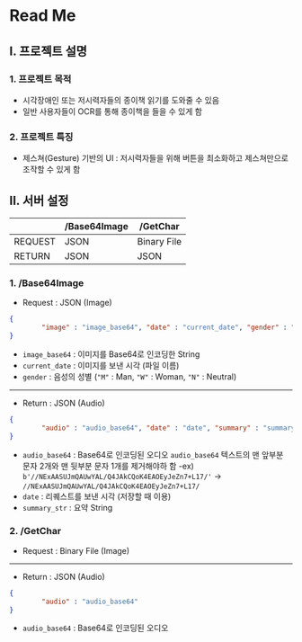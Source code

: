 # Read Me
## I. 프로젝트 설명
### 1. 프로젝트 목적
- 시각장애인 또는 저시력자들의 종이책 읽기를 도와줄 수 있음
- 일반 사용자들이 OCR를 통해 종이책을 들을 수 있게 함
### 2. 프로젝트 특징
- 제스쳐(Gesture) 기반의 UI : 저시력자들을 위해 버튼을 최소화하고 제스쳐만으로 조작할 수 있게 함
## II. 서버 설정
|| /Base64Image| /GetChar|
| ------ | ------ | ------ |
| REQUEST| JSON| Binary File|
| RETURN| JSON|  JSON|
### 1. /Base64Image
 - Request : JSON (Image)
```json
{
        "image" : "image_base64", "date" : "current_date", "gender" : "gender_voice"
}
```
- `image_base64` : 이미지를 Base64로 인코딩한 String
- `current_date` : 이미지를 보낸 시각 (파일 이름)
- `gender` : 음성의 성별 (`"M"` : Man, `"W"` : Woman, `"N"` : Neutral)
---
- Return : JSON (Audio)
```json
{
        "audio" : "audio_base64", "date" : "date", "summary" : "summary_str"
}
```
- `audio_base64` : Base64로 인코딩된 오디오
`audio_base64` 텍스트의 맨 앞부분 문자 2개와 맨 뒷부분 문자 1개를 제거해야하 함
-ex) `b'//NExAASUJmQAUwYAL/Q4JAkCQoK4EAOEyJeZn7+L17/'` -> `//NExAASUJmQAUwYAL/Q4JAkCQoK4EAOEyJeZn7+L17/`
- `date` : 리퀘스트를 보낸 시각 (저장할 때 이용)
- `summary_str` : 요약 String

### 2. /GetChar
 - Request : Binary File (Image)
---
- Return : JSON (Audio)
```json
{
        "audio" : "audio_base64"
}
```
- `audio_base64` : Base64로 인코딩된 오디오
